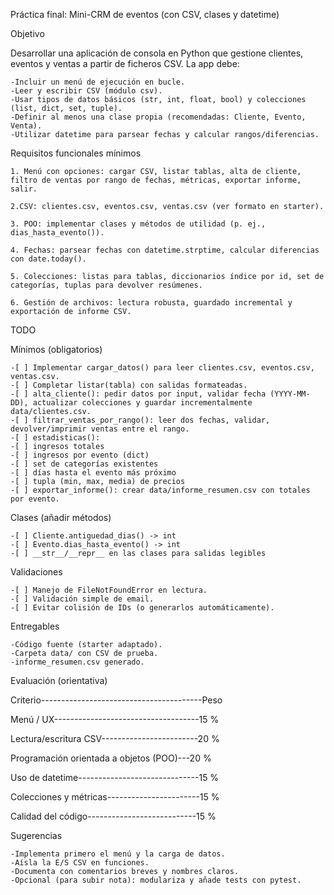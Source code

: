 Práctica final: Mini-CRM de eventos (con CSV, clases y datetime)

Objetivo

Desarrollar una aplicación de consola en Python que gestione clientes, eventos y ventas a partir de ficheros CSV. La app debe:

    -Incluir un menú de ejecución en bucle.
    -Leer y escribir CSV (módulo csv).
    -Usar tipos de datos básicos (str, int, float, bool) y colecciones (list, dict, set, tuple).
    -Definir al menos una clase propia (recomendadas: Cliente, Evento, Venta).
    -Utilizar datetime para parsear fechas y calcular rangos/diferencias.

Requisitos funcionales mínimos    

    1. Menú con opciones: cargar CSV, listar tablas, alta de cliente, filtro de ventas por rango de fechas, métricas, exportar informe, salir.
    
    2.CSV: clientes.csv, eventos.csv, ventas.csv (ver formato en starter).

    3. POO: implementar clases y métodos de utilidad (p. ej., dias_hasta_evento()).

    4. Fechas: parsear fechas con datetime.strptime, calcular diferencias con date.today().

    5. Colecciones: listas para tablas, diccionarios índice por id, set de categorías, tuplas para devolver resúmenes.

    6. Gestión de archivos: lectura robusta, guardado incremental y exportación de informe CSV.


TODO

Mínimos (obligatorios)

    -[ ] Implementar cargar_datos() para leer clientes.csv, eventos.csv, ventas.csv.
    -[ ] Completar listar(tabla) con salidas formateadas.
    -[ ] alta_cliente(): pedir datos por input, validar fecha (YYYY-MM-DD), actualizar colecciones y guardar incrementalmente data/clientes.csv.
    -[ ] filtrar_ventas_por_rango(): leer dos fechas, validar, devolver/imprimir ventas entre el rango.
    -[ ] estadisticas():
    -[ ] ingresos totales
    -[ ] ingresos por evento (dict)
    -[ ] set de categorías existentes
    -[ ] días hasta el evento más próximo
    -[ ] tupla (min, max, media) de precios
    -[ ] exportar_informe(): crear data/informe_resumen.csv con totales por evento.


Clases (añadir métodos)

    -[ ] Cliente.antiguedad_dias() -> int
    -[ ] Evento.dias_hasta_evento() -> int
    -[ ] __str__/__repr__ en las clases para salidas legibles


Validaciones

    -[ ] Manejo de FileNotFoundError en lectura.
    -[ ] Validación simple de email.
    -[ ] Evitar colisión de IDs (o generarlos automáticamente).


Entregables

    -Código fuente (starter adaptado).
    -Carpeta data/ con CSV de prueba.
    -informe_resumen.csv generado.


Evaluación (orientativa)

Criterio----------------------------------------Peso

Menú / UX------------------------------------15 %

Lectura/escritura CSV------------------------20 %

Programación orientada a objetos (POO)---20 %

Uso de datetime------------------------------15 %

Colecciones y métricas-----------------------15 %

Calidad del código---------------------------15 %


Sugerencias

    -Implementa primero el menú y la carga de datos.
    -Aísla la E/S CSV en funciones.
    -Documenta con comentarios breves y nombres claros.
    -Opcional (para subir nota): modulariza y añade tests con pytest.
